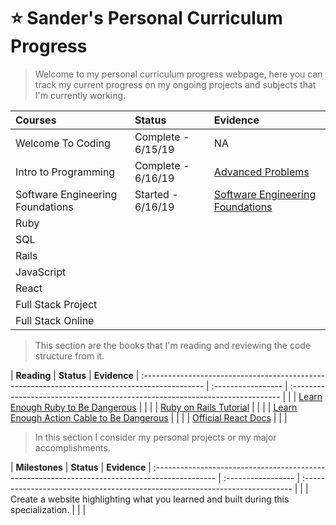 # :star: Sander's Personal Curriculum Progress

> Welcome to my personal curriculum progress webpage, here you can track my current progress on my ongoing projects and subjects that I'm currently working.

| **Courses**                                                                                        | **Status**             | **Evidence**                                                                     |
| :--------------------------------------------------------------------------------------------- | :----------------- | :--------------------------------------------------------------------------- |
| Welcome To Coding                                                                              | Complete - 6/15/19 | NA                                                                           |
| Intro to Programming                                                                           | Complete - 6/16/19 | [Advanced Problems](./intro_to_programming)                                  |
| Software Engineering Foundations                                                               | Started - 6/16/19  | [Software Engineering Foundations](./full_stack_online_software_engineering) |
| Ruby                                                                                           |                    |                                                                              |
| SQL                                                                                            |                    |                                                                              |
| Rails                                                                                          |                    |                                                                              |
| JavaScript                                                                                     |                    |                                                                              |
| React                                                                                          |                    |                                                                              |
| Full Stack Project                                                                             |                    |                                                                              |
| Full Stack Online                                                                              |                    |                  |

> This section are the books that I'm reading and reviewing the code structure from it.

| **Reading**                                                                                    | **Status**         | **Evidence**     | :--------------------------------------------------------------------------------------------- | :----------------- | :--------------------------------------------------------------------------- |                                                            |
| [Learn Enough Ruby to Be Dangerous](https://www.learnenough.com/ruby-tutorial/hello_world)     |                    |                                                                              |
| [Ruby on Rails Tutorial](https://www.railstutorial.org/book)                                   |                    |                                                                              |
| [Learn Enough Action Cable to Be Dangerous](https://www.learnenough.com/action-cable-tutorial) |                    |                                                                              |
| [Official React Docs](https://reactjs.org/docs/getting-started.html)                           |                    |                                                                              |

> In this section I consider my personal projects or my major accomplishments.

| **Milestones**                                                                                   | **Status**         | **Evidence**   | :--------------------------------------------------------------------------------------------- | :----------------- | :--------------------------------------------------------------------------- |                                                              |
| Create a website highlighting what you learned and built during this specialization.           |                    |                                                                              |
